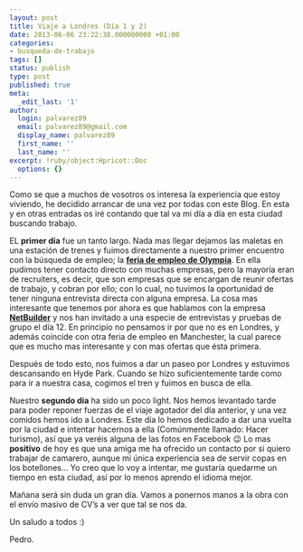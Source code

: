 ```yaml
---
layout: post
title: Viaje a Londres (Día 1 y 2)
date: 2013-06-06 23:22:38.000000000 +01:00
categories:
- busqueda-de-trabajo
tags: []
status: publish
type: post
published: true
meta:
  _edit_last: '1'
author:
  login: palvarez89
  email: palvarez89@gmail.com
  display_name: palvarez89
  first_name: ''
  last_name: ''
excerpt: !ruby/object:Hpricot::Doc
  options: {}
---
```

Como se que a muchos de vosotros os interesa la experiencia que estoy viviendo,
he decidido arrancar de una vez por todas con este Blog. En esta y en otras
entradas os iré contando que tal va mi día a día en esta ciudad buscando
trabajo.

EL **primer día** fue un tanto largo. Nada mas llegar dejamos las maletas en
una estación de trenes y fuimos directamente a nuestro primer encuentro con la
búsqueda de empleo; la **[feria de empleo de Olympia][1]**. En ella pudimos
tener contacto directo con muchas empresas, pero la mayoría eran de recruiters,
es decir, que son empresas que se encargan de reunir ofertas de trabajo, y
cobran por ello; con lo cual, no tuvimos la oportunidad de tener ninguna
entrevista directa con alguna empresa. La cosa mas interesante que tenemos por
ahora es que hablamos con la empresa **[NetBuilder][2]** y nos han invitado a
una especie de entrevistas y pruebas de grupo el día 12. En principio no
pensamos ir por que no es en Londres, y además coincide con otra feria de
empleo en Manchester, la cual parece que es mucho mas interesante y con mas
ofertas que ésta primera.

Después de todo esto, nos fuimos a dar un paseo por Londres y estuvimos
descansando en Hyde Park. Cuando se hizo suficientemente tarde como para ir a
nuestra casa, cogimos el tren y fuimos en busca de ella.

Nuestro **segundo día** ha sido un poco light. Nos hemos levantado tarde para
poder reponer fuerzas de el viaje agotador del día anterior, y una vez comidos
hemos ido a Londres. Este día lo hemos dedicado a dar una vuelta por la ciudad
e intentar hacernos a ella (Comúnmente llamado: Hacer turismo), así que ya
veréis alguna de las fotos en Facebook 😉 Lo mas **positivo** de hoy es que una
amiga me ha ofrecido un contacto por si quiero trabajar de camarero, aunque mi
única experiencia sea de servir copas en los botellones&#8230; Yo creo que lo
voy a intentar, me gustaría quedarme un tiempo en esta ciudad, así por lo menos
aprendo el idioma mejor.

Mañana será sin duda un gran día. Vamos a ponernos manos a la obra con el envío
masivo de CV&#8217;s a ver que tal se nos da.

Un saludo a todos :)

Pedro.

 [1]: http://www.summergradfair.co.uk/
 [2]: http://www.netbuilder.com/
